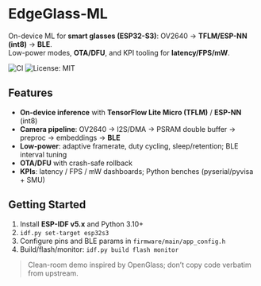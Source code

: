 ﻿# EdgeGlass-ML
On-device ML for **smart glasses (ESP32-S3)**: OV2640 → **TFLM/ESP-NN (int8)** → **BLE**.  
Low-power modes, **OTA/DFU**, and KPI tooling for **latency/FPS/mW**.

![CI](https://github.com/aarzhoca/edgeglass-ml/actions/workflows/build.yml/badge.svg)
![License: MIT](https://img.shields.io/badge/License-MIT-yellow.svg)

## Features
- **On-device inference** with **TensorFlow Lite Micro (TFLM)** / **ESP-NN** (int8)
- **Camera pipeline**: OV2640 → I2S/DMA → PSRAM double buffer → preproc → embeddings → **BLE**
- **Low-power**: adaptive framerate, duty cycling, sleep/retention; BLE interval tuning
- **OTA/DFU** with crash-safe rollback
- **KPIs**: latency / FPS / mW dashboards; Python benches (pyserial/pyvisa + SMU)

## Getting Started
1. Install **ESP-IDF v5.x** and Python 3.10+
2. `idf.py set-target esp32s3`
3. Configure pins and BLE params in `firmware/main/app_config.h`
4. Build/flash/monitor: `idf.py build flash monitor`

> Clean-room demo inspired by OpenGlass; don’t copy code verbatim from upstream.
